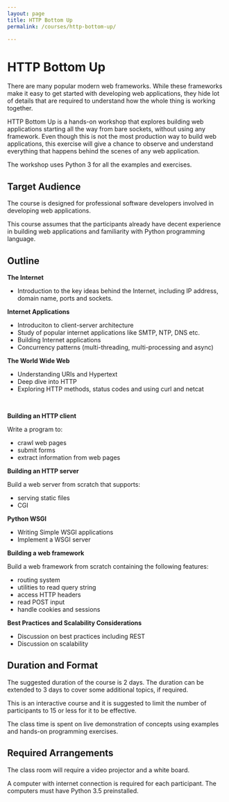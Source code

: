 ```yaml
---
layout: page
title: HTTP Bottom Up
permalink: /courses/http-bottom-up/

---
```


# HTTP Bottom Up

There are many popular modern web frameworks. While these frameworks make it easy
to get started with developing web applications, they hide lot of details that
are required to understand how the whole thing is working together.

HTTP Bottom Up is a hands-on workshop that explores building web applications
starting all the way from bare sockets, without using any framework. Even
though this is not the most production way to build web applications, 
this exercise will give a chance to observe and understand everything that
happens behind the scenes of any web application.

The workshop uses Python 3 for all the examples and exercises.

## Target Audience

The course is designed for professional software developers involved in developing web applications.

This course assumes that the participants already have decent experience in building web applications and familiarity with Python programming language.

## Outline

**The Internet**

- Introduction to the key ideas behind the Internet, including IP address,
  domain name, ports and sockets.

**Internet Applications**

- Introduciton to client-server architecture
- Study of popular internet applications like SMTP, NTP, DNS etc. 
- Building Internet applications
- Concurrency patterns (multi-threading, multi-processing and async)

**The World Wide Web**

- Understanding URIs and Hypertext
- Deep dive into HTTP
- Exploring HTTP methods, status codes and using curl and netcat

<br/>

**Building an HTTP client**

Write a program to:

* crawl web pages 
* submit forms
* extract information from web pages

**Building an HTTP server**

Build a web server from scratch that supports:

- serving static files
- CGI

**Python WSGI**

- Writing Simple WSGI applications
- Implement a WSGI server

**Building a web framework**

Build a web framework from scratch containing the following features:

- routing system
- utilities to read query string
- access HTTP headers
- read POST input
- handle cookies and sessions

**Best Practices and Scalability Considerations**

- Discussion on best practices including REST
- Discussion on scalability

## Duration and Format

The suggested duration of the course is 2 days. The duration can be extended
to 3 days to cover some additional topics, if required.

This is an interactive course and it is suggested to limit the number of
participants to 15 or less for it to be effective.

The class time is spent on live demonstration of concepts using examples and
hands-on programming exercises. 

## Required Arrangements

The class room will require a video projector and a white board.

A computer with internet connection is required for each participant. The computers must have Python 3.5 preinstalled.
